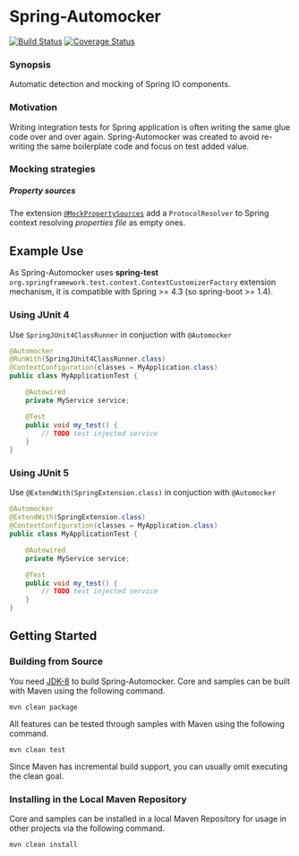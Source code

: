 # Spring-Automocker

[![Build Status](https://travis-ci.org/fridujo/spring-automocker.svg?branch=master)](https://travis-ci.org/fridujo/spring-automocker)
[![Coverage Status](https://coveralls.io/repos/github/fridujo/spring-automocker/badge.svg?branch=master)](https://coveralls.io/github/fridujo/spring-automocker?branch=master)

### Synopsis

Automatic detection and mocking of Spring IO components.

### Motivation

Writing integration tests for Spring application is often writing the same glue code over and over again.
Spring-Automocker was created to avoid re-writing the same boilerplate code and focus on test added value.

### Mocking strategies

##### Property sources
The extension [`@MockPropertySources`](spring-automocker/src/main/java/com/github/fridujo/automocker/base/MockPropertySources.java) add a `ProtocolResolver` to Spring context resolving *properties file* as empty ones.

## Example Use

As Spring-Automocker uses **spring-test** `org.springframework.test.context.ContextCustomizerFactory` extension mechanism, it is compatible with Spring >= 4.3 (so spring-boot >= 1.4).

### Using JUnit 4

Use `SpringJUnit4ClassRunner` in conjuction with `@Automocker`

```java
@Automocker
@RunWith(SpringJUnit4ClassRunner.class)
@ContextConfiguration(classes = MyApplication.class)
public class MyApplicationTest {

    @Autowired
    private MyService service;

	@Test
	public void my_test() {
		// TODO test injected service
	}
}
```

### Using JUnit 5

Use `@ExtendWith(SpringExtension.class)` in conjuction with `@Automocker`

```java
@Automocker
@ExtendWith(SpringExtension.class)
@ContextConfiguration(classes = MyApplication.class)
public class MyApplicationTest {

    @Autowired
    private MyService service;

	@Test
	public void my_test() {
		// TODO test injected service
	}
}
```

## Getting Started

### Building from Source

You need [JDK-8](http://jdk.java.net/8/) to build Spring-Automocker. Core and samples can be built with Maven using the following command.
```
mvn clean package
```

All features can be tested through samples with Maven using the following command.
```
mvn clean test
```

Since Maven has incremental build support, you can usually omit executing the clean goal.

### Installing in the Local Maven Repository

Core and samples can be installed in a local Maven Repository for usage in other projects via the following command.
```
mvn clean install
```
